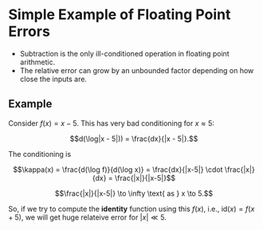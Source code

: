 # Simple Example of Floating Point Errors

* Subtraction is the only ill-conditioned operation in floating point arithmetic.
* The relative error can grow by an unbounded factor depending on how close the inputs are.

## Example

Consider $f(x) = x - 5$. This has very bad conditioning for $x \approx 5$:

$$d(\log|x - 5|)) = \frac{dx}{|x - 5|}.$$

The conditioning is 

$$\kappa(x) = \frac{d(\log f)}{d(\log x)} = \frac{dx}{|x-5|} \cdot \frac{|x|}{dx} = \frac{|x|}{|x-5|}$$

$$\frac{|x|}{|x-5|} \to \infty \text{ as } x \to 5.$$

So, if we try to compute the **identity** function using this $f(x)$, i.e., $\text{id}(x) = f(x+5)$, we will get huge relateive error for $|x| \ll 5$.

